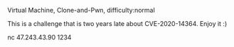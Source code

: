 Virtual Machine, Clone-and-Pwn, difficulty:normal

This is a challenge that is two years late about CVE-2020-14364. Enjoy it :)

nc 47.243.43.90 1234